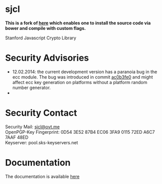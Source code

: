 sjcl
====

**This is a fork of [here](http://bitwiseshiftleft.github.io/sjcl) which enables 
one to install the source code via bower and compile with custom flags.**

Stanford Javascript Crypto Library

Security Advisories
===
* 12.02.2014: the current development version has a paranoia bug in the ecc module. The bug was introduced in commit [ac0b3fe0](https://github.com/bitwiseshiftleft/sjcl/commit/ac0b3fe0) and might affect ecc key generation on platforms without a platform random number generator.
* 

Security Contact
====
Security Mail: sjcl@ovt.me  
OpenPGP-Key Fingerprint: 0D54 3E52 87B4 EC06 3FA9 0115 72ED A6C7 7AAF 48ED  
Keyserver: pool.sks-keyservers.net  

Documentation
====
The documentation is available [here](http://bitwiseshiftleft.github.io/sjcl/doc/)
